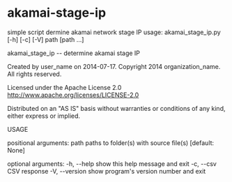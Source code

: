 akamai-stage-ip
===============

simple script dermine akamai network stage IP
usage: akamai_stage_ip.py [-h] [-c] [-V] path [path ...]

akamai_stage_ip -- determine akamai stage IP

  Created by user_name on 2014-07-17.
  Copyright 2014 organization_name. All rights reserved.

  Licensed under the Apache License 2.0
  http://www.apache.org/licenses/LICENSE-2.0

  Distributed on an "AS IS" basis without warranties
  or conditions of any kind, either express or implied.

USAGE

positional arguments:
  path           paths to folder(s) with source file(s) [default: None]

optional arguments:
  -h, --help     show this help message and exit
  -c, --csv      CSV response
  -V, --version  show program's version number and exit
